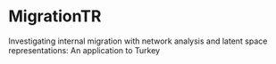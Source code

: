 # MigrationTR
Investigating internal migration with network analysis and latent space representations: An application to Turkey
